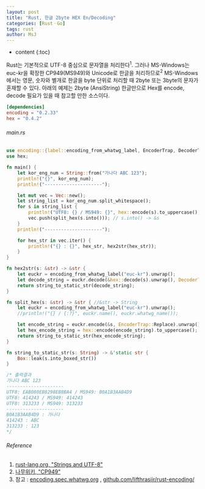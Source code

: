 ```yaml
---
layout: post
title: "Rust, 한글 2byte HEX En/Decoding"
categories: [RustㆍGo]
tags: rust
author: MsJ
---
```


* content
{:toc}

Rust는 기본적으로 UTF-8 중심으로 문자열을 처리한다<sup>1</sup>. 그러나 MS-Windows는 euc-kr을 확장한 CP949(MS949)와 Unicode로 한글을 처리하므로<sup>2</sup> MS-Windows에서는 영문, 숫자와 별개로 한글을 byte 단위로 처리할 때 2byte 또는 3byte의 문자가 혼재할 수 있다. 아래의 예제는 2byte (AnsiString) 한글만으로 Hex를 encode, decode 필요가 있을 때 참고할 만한 소스이다.

```toml
[dependencies]
encoding = "0.2.33"
hex = "0.4.2"
```
###### main.rs

```rust
use encoding::{label::encoding_from_whatwg_label, EncoderTrap, DecoderTrap};
use hex;

fn main() {
    let kor_eng_num = String::from("가나다 ABC 123");
    println!("{}", kor_eng_num);
    println!("---------------------");

    let mut vec = Vec::new();
    let string_list = kor_eng_num.split_whitespace();
    for s in string_list {
        println!("UTF8: {} / MS949: {}", hex::encode(s).to_uppercase(), split_hex(s.into()));
        vec.push(split_hex(s.into())); // s.into() -> &s
    }
    println!("---------------------");

    for hex_str in vec.iter() {
        println!("{} : {}", hex_str, hex2str(hex_str));
    }
}
```





```rust
fn hex2str(s: &str) -> &str {
    let euckr = encoding_from_whatwg_label("euc-kr").unwrap();
    let decode_string = euckr.decode(&hex::decode(s).unwrap(), DecoderTrap::Replace).unwrap();
    return string_to_static_str(decode_string);
}

fn split_hex(s: &str) -> &str { //&str -> String
    let euckr = encoding_from_whatwg_label("euc-kr").unwrap();
    //println!("{} / {:?}", euckr.name(), euckr.whatwg_name());

    let encode_string = euckr.encode(&s, EncoderTrap::Replace).unwrap();
    let hex_encode_string = hex::encode(encode_string).to_uppercase();
    return string_to_static_str(hex_encode_string);
}

fn string_to_static_str(s: String) -> &'static str {
    Box::leak(s.into_boxed_str())
}

/* 출력결과
가나다 ABC 123
---------------------
UTF8: EAB080EB8298EB8BA4 / MS949: B0A1B3AAB4D9
UTF8: 414243 / MS949: 414243
UTF8: 313233 / MS949: 313233
---------------------
B0A1B3AAB4D9 : 가나다
414243 : ABC
313233 : 123
*/
```

###### Reference

1. [rust-lang.org, "Strings and UTF-8"](https://internals.rust-lang.org/t/strings-and-utf-8/9057)
2. [나무위키, "CP949"](https://namu.wiki/w/CP949)
3. 참고 : [encoding.spec.whatwg.org](https://encoding.spec.whatwg.org/) , [github.com/lifthrasiir/rust-encoding/](https://github.com/lifthrasiir/rust-encoding/)
